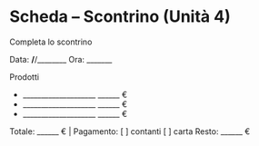 # Scheda – Scontrino (Unità 4)

Completa lo scontrino

Data: ____/____/________  Ora: _______

Prodotti
- ____________________  ______ € 
- ____________________  ______ €
- ____________________  ______ €

Totale: ______ € | Pagamento: [ ] contanti [ ] carta
Resto: ______ €